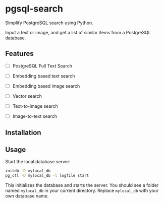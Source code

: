 # pgsql-search

Simplify PostgreSQL search using Python.


Input a text or image, and get a list of similar items from a PostgreSQL database.

## Features
- [ ] PostgreSQL Full Text Search
- [ ] Embedding based text search
- [ ] Embedding based image search
- [ ] Vector search
- [ ] Text-to-image search
- [ ] Image-to-text search


## Installation


## Usage

Start the local database server:

```bash
initdb -D mylocal_db
pg_ctl -D mylocal_db -l logfile start
```

This initializes the database and starts the server. You should see a folder named `mylocal_db` in your current directory.
Replace `mylocal_db` with your own database name. 
